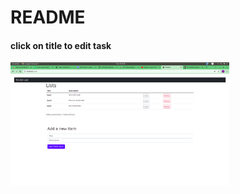 # README

<h4>click on title to edit task </h4>
  <img src="demo.png" width="350" title="hover text">
